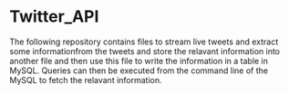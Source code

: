 # Twitter_API
The following repository contains files to stream live tweets and extract some informationfrom the tweets and store the 
relavant information into another file and then use this file to write the information in a table in MySQL.
Queries can then be executed from the command line of the MySQL to fetch the relavant information.
